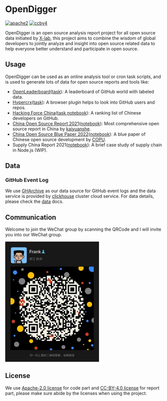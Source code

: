 # OpenDigger

[![apache2](https://img.shields.io/badge/license-Apache%202-blue)](LICENSE) [![ccby4](https://img.shields.io/badge/license-CC%20BY%204.0-blue)](LICENSE-CC-BY) 

OpenDigger is an open source analysis report project for all open source data initiated by [X-lab](https://x-lab.info), this project aims to combine the wisdom of global developers to jointly analyze and insight into open source related data to help everyone better understand and participate in open source.

## Usage

OpenDigger can be used as an online analysis tool or cron task scripts, and is used to generate lots of data for open source reports and tools like:

- [OpenLeaderboard](https://open-leaderboard.x-lab.info/)([task](/src/cron/tasks/open_leaderboard.ts)): A leaderboard of GitHub world with labeled data.
- [Hypercrx](https://github.com/hypertrons/hypertrons-crx)([task](/src/cron//tasks/hypercrx_repo.ts)): A browser plugin helps to look into GitHub users and repos.
- [Hacking Force China](https://opensource.win/)([task](/src/cron/tasks/hacking_force_annual.ts),[notebook](/notebook/hacking_force.ipynb)): A ranking list of Chinese developers on GitHub.
- [China Open Source Report 2021](https://kaiyuanshe.cn/document/china-os-report-2021/)([notebook](/notebook/China_open_source_report_2021.ipynb)): Most comprehensive open source report in China by [kaiyuanshe](https://kaiyuanshe.cn/).
- [China Open Source Blue Paper 2022](http://www.copu.org.cn/new/308)([notebook](/notebook/China_open_source_blue_paper_2022.ipynb)): A blue paper of Chinese open source development by [COPU](http://www.copu.org.cn/).
- Supply China Report 2021([notebook](/notebook/supply_chain_report_2021.ipynb)): A brief case study of supply chain in Node.js (WIP).

## Data

### GitHub Event Log

We use [GHArchive](https://www.gharchive.org/) as our data source for GitHub event logs and the data service is provided by [clickhouse](https://clickhouse.tech/) cluster cloud service. For data details, please check the [data](https://github.com/X-lab2017/open-digger/blob/master/docs/DATA.md) docs.

## Communication

Welcome to join the WeChat group by scanning the QRCode and I will invite you into our WeChat group.

<img src='./docs/assets/wechat-qrcode.png' width=300 />

## License

We use [Apache-2.0 license](LICENSE) for code part and [CC-BY-4.0 license](LICENSE-CC-BY) for report part, please make sure abide by the licenses when using the project.
